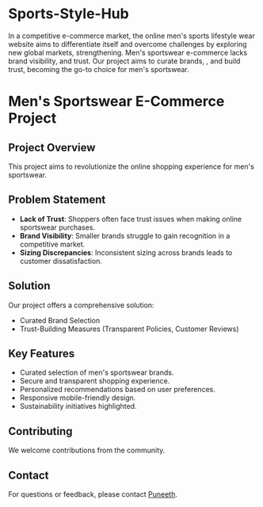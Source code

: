 # Sports-Style-Hub
In a competitive e-commerce market, the online men's sports lifestyle wear website aims to differentiate itself and overcome challenges by exploring new global markets, strengthening. Men's sportswear e-commerce lacks brand visibility, and trust. Our project aims to curate brands, , and build trust, becoming the go-to choice for men's sportswear.

# Men's Sportswear E-Commerce Project

## Project Overview

This project aims to revolutionize the online shopping experience for men's sportswear. 


## Problem Statement

- **Lack of Trust**: Shoppers often face trust issues when making online sportswear purchases.
- **Brand Visibility**: Smaller brands struggle to gain recognition in a competitive market.
- **Sizing Discrepancies**: Inconsistent sizing across brands leads to customer dissatisfaction.

## Solution

Our project offers a comprehensive solution:
- Curated Brand Selection
- Trust-Building Measures (Transparent Policies, Customer Reviews)

## Key Features

- Curated selection of men's sportswear brands.
- Secure and transparent shopping experience.
- Personalized recommendations based on user preferences.
- Responsive mobile-friendly design.
- Sustainability initiatives highlighted.



## Contributing

We welcome contributions from the community. 


## Contact

For questions or feedback, please contact [Puneeth](puneethspunii@gmail.com).

